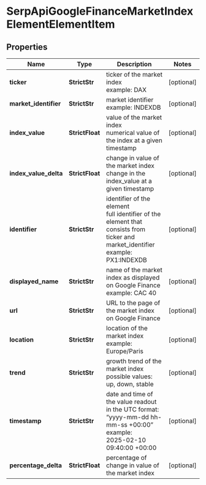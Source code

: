 # SerpApiGoogleFinanceMarketIndexElementElementItem


## Properties

| Name | Type | Description | Notes |
|------------ | ------------- | ------------- | -------------|
**ticker** | **StrictStr** | ticker of the market index<br>example: DAX |[optional]|
**market_identifier** | **StrictStr** | market identifier<br>example: INDEXDB |[optional]|
**index_value** | **StrictFloat** | value of the market index<br>numerical value of the index at a given timestamp |[optional]|
**index_value_delta** | **StrictFloat** | change in value of the market index<br>change in the index_value at a given timestamp |[optional]|
**identifier** | **StrictStr** | identifier of the element<br>full identifier of the element that consists from ticker and market_identifier<br>example: PX1:INDEXDB |[optional]|
**displayed_name** | **StrictStr** | name of the market index as displayed on Google Finance<br>example: CAC 40 |[optional]|
**url** | **StrictStr** | URL to the page of the market index on Google Finance |[optional]|
**location** | **StrictStr** | location of the market index<br>example: Europe/Paris |[optional]|
**trend** | **StrictStr** | growth trend of the market index<br>possible values: up, down, stable |[optional]|
**timestamp** | **StrictStr** | date and time of the value readout<br>in the UTC format: “yyyy-mm-dd hh-mm-ss +00:00”<br>example:<br>2025-02-10 09:40:00 +00:00 |[optional]|
**percentage_delta** | **StrictFloat** | percentage of change in value of the market index |[optional]|